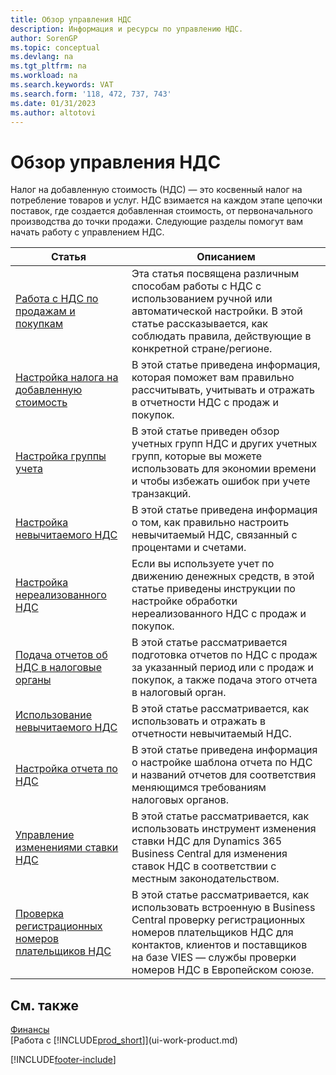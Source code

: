 ```yaml
---
title: Обзор управления НДС
description: Информация и ресурсы по управлению НДС.
author: SorenGP
ms.topic: conceptual
ms.devlang: na
ms.tgt_pltfrm: na
ms.workload: na
ms.search.keywords: VAT
ms.search.form: '118, 472, 737, 743'
ms.date: 01/31/2023
ms.author: altotovi
---
```

# <a name="vat-management-overview"></a><a name="vat-management-overview"></a><a name="vat-management-overview"></a>Обзор управления НДС
Налог на добавленную стоимость (НДС) — это косвенный налог на потребление товаров и услуг. НДС взимается на каждом этапе цепочки поставок, где создается добавленная стоимость, от первоначального производства до точки продажи. Следующие разделы помогут вам начать работу с управлением НДС.  

|  Статья  |  Описанием  |  
|--------|--------------|  
| [Работа с НДС по продажам и покупкам](finance-work-with-vat.md) | Эта статья посвящена различным способам работы с НДС с использованием ручной или автоматической настройки. В этой статье рассказывается, как соблюдать правила, действующие в конкретной стране/регионе.|
| [Настройка налога на добавленную стоимость](finance-setup-vat.md) | В этой статье приведена информация, которая поможет вам правильно рассчитывать, учитывать и отражать в отчетности НДС с продаж и покупок.|
| [Настройка группы учета](finance-posting-groups.md#tax-posting-groups) | В этой статье приведен обзор учетных групп НДС и других учетных групп, которые вы можете использовать для экономии времени и чтобы избежать ошибок при учете транзакций.|
| [Настройка невычитаемого НДС](finance-setup-nondeductible-vat.md) | В этой статье приведена информация о том, как правильно настроить невычитаемый НДС, связанный с процентами и счетами.|
| [Настройка нереализованного НДС](finance-setup-unrealized-vat.md) | Если вы используете учет по движению денежных средств, в этой статье приведены инструкции по настройке обработки нереализованного НДС с продаж и покупок.|
| [Подача отчетов об НДС в налоговые органы](finance-how-report-vat.md) | В этой статье рассматривается подготовка отчетов по НДС с продаж за указанный период или с продаж и покупок, а также подача этого отчета в налоговый орган.|
| [Использование невычитаемого НДС](finance-how-use-non-deductible-vat.md) | В этой статье рассматривается, как использовать и отражать в отчетности невычитаемый НДС.|
| [Настройка отчета по НДС](finance-how-setup-vat-statement.md) | В этой статье приведена информация о настройке шаблона отчета по НДС и названий отчетов для соответствия меняющимся требованиям налоговых органов.|
| [Управление изменениями ставки НДС](finance-how-use-vat-rate-change-tool.md) | В этой статье рассматривается, как использовать инструмент изменения ставки НДС для Dynamics 365 Business Central для изменения ставок НДС в соответствии с местным законодательством.|
| [Проверка регистрационных номеров плательщиков НДС](finance-how-validate-vat-registration-number.md) | В этой статье рассматривается, как использовать встроенную в Business Central проверку регистрационных номеров плательщиков НДС для контактов, клиентов и поставщиков на базе VIES — службы проверки номеров НДС в Европейском союзе.|


## <a name="see-also"></a><a name="see-also"></a><a name="see-also"></a>См. также
[Финансы](finance.md)  
[Работа с [!INCLUDE[prod_short](includes/prod_short.md)]](ui-work-product.md)


[!INCLUDE[footer-include](includes/footer-banner.md)]
